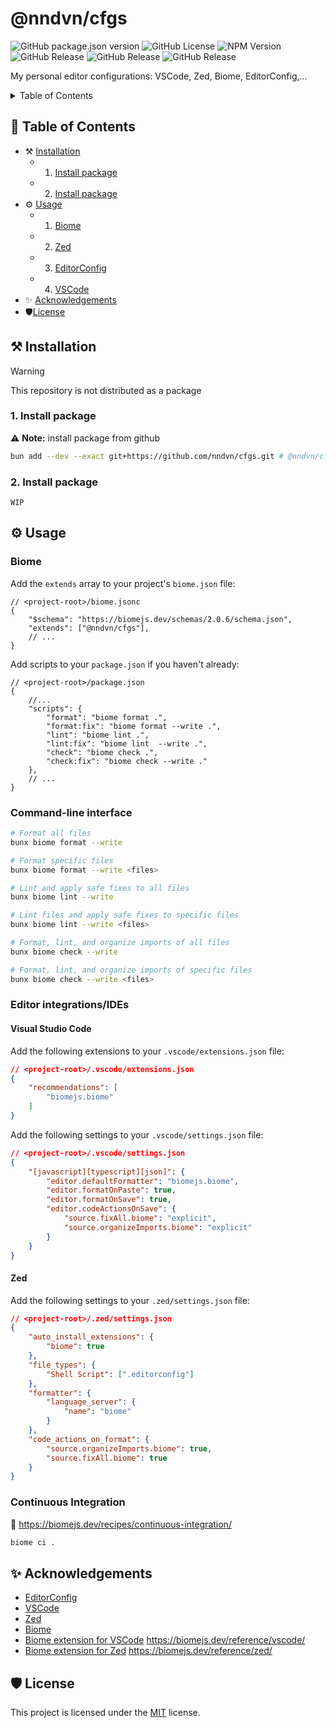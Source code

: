 # @nndvn/cfgs

![GitHub package.json version](https://img.shields.io/github/package-json/v/nndvn/cfgs?label=version)
![GitHub License](https://img.shields.io/github/license/nndvn/cfgs?label=license)
![NPM Version](https://img.shields.io/npm/v/%40biomejs%2Fbiome?logo=biome&logoColor=white&label=biome)
![GitHub Release](https://img.shields.io/github/v/release/oven-sh/bun?logo=bun&label=bun)
![GitHub Release](https://img.shields.io/github/v/release/zed-industries/zed?logo=zedindustries&label=zed)
![GitHub Release](https://img.shields.io/github/v/release/microsoft/vscode?logo=vscodium&label=vscode&style=flat-square)

My personal editor configurations: VSCode, Zed, Biome, EditorConfig,...

<details>
    <summary>Table of Contents</summary>
    * :hammer_and_pick: [Installation](#hammer_and_pick-installation)
        * 1. [Install package](#install-package)
        * 2. [Install package](#install-package)
    * :gear: [Usage](#gear-usage)
        * 1. [Biome](#biome)
        * 2. [Zed](#zed)
        * 3. [EditorConfig](#editorconfig)
        * 4. [VSCode](#vscode)
    * :sparkles: [Acknowledgements](#sparkles-acknowledgements)
    * :shield:[License](#shield-license)
</details>

## :book: Table of Contents

* :hammer_and_pick: [Installation](#hammer_and_pick-installation)
    * 1. [Install package](#install-package)
    * 2. [Install package](#install-package)
* :gear: [Usage](#gear-usage)
    * 1. [Biome](#biome)
    * 2. [Zed](#zed)
    * 3. [EditorConfig](#editorconfig)
    * 4. [VSCode](#vscode)
* :sparkles: [Acknowledgements](#sparkles-acknowledgements)
* :shield:[License](#shield-license)

## :hammer_and_pick: Installation

> [!WARNING]
> This repository is not distributed as a package

### 1. Install package

:warning: **Note:** install package from github

```bash
bun add --dev --exact git+https://github.com/nndvn/cfgs.git # @nndvn/cfgs
```

### 2. Install package

`WIP`

## :gear: Usage

### Biome

Add the `extends` array to your project's `biome.json` file:

```jsonc
// <project-root>/biome.jsonc
{
    "$schema": "https://biomejs.dev/schemas/2.0.6/schema.json",
    "extends": ["@nndvn/cfgs"],
    // ...
}
```

Add scripts to your `package.json` if you haven't already:

```jsonc
// <project-root>/package.json
{
    //...
    "scripts": {
        "format": "biome format .",
        "format:fix": "biome format --write .",
        "lint": "biome lint .",
        "lint:fix": "biome lint  --write .",
        "check": "biome check .",
        "check:fix": "biome check --write ."
    },
    // ...
}
```

### Command-line interface

```bash
# Format all files
bunx biome format --write

# Format specific files
bunx biome format --write <files>

# Lint and apply safe fixes to all files
bunx biome lint --write

# Lint files and apply safe fixes to specific files
bunx biome lint --write <files>

# Format, lint, and organize imports of all files
bunx biome check --write

# Format, lint, and organize imports of specific files
bunx biome check --write <files>
```

### Editor integrations/IDEs

#### Visual Studio Code

Add the following extensions to your `.vscode/extensions.json` file:

```json
// <project-root>/.vscode/extensions.json
{
    "recommendations": [
        "biomejs.biome"
    ]
}
```

Add the following settings to your `.vscode/settings.json` file:

```json
// <project-root>/.vscode/settings.json
{
    "[javascript][typescript][json]": {
        "editor.defaultFormatter": "biomejs.biome",
        "editor.formatOnPaste": true,
        "editor.formatOnSave": true,
        "editor.codeActionsOnSave": {
            "source.fixAll.biome": "explicit",
            "source.organizeImports.biome": "explicit"
        }
    }
}
```

#### Zed

Add the following settings to your `.zed/settings.json` file:

```json
// <project-root>/.zed/settings.json
{
    "auto_install_extensions": {
        "biome": true
    },
    "file_types": {
        "Shell Script": [".editorconfig"]
    },
    "formatter": {
        "language_server": {
            "name": "biome"
        }
    },
    "code_actions_on_format": {
        "source.organizeImports.biome": true,
        "source.fixAll.biome": true
    }
}
```

### Continuous Integration 

:construction: https://biomejs.dev/recipes/continuous-integration/

```bash
biome ci .
```

## :sparkles: Acknowledgements

 - [EditorConfig](https://editorconfig.org/)
 - [VSCode](https://code.visualstudio.com/docs/configure/settings#_workspace-settings)
 - [Zed](https://zed.dev/docs/configuring-zed#settings-files)
 - [Biome](https://biomejs.dev/guides/getting-started/)
 - [Biome extension for VSCode](https://github.com/biomejs/biome-vscode) https://biomejs.dev/reference/vscode/
 - [Biome extension for Zed](https://github.com/biomejs/biome-zed) https://biomejs.dev/reference/zed/

## :shield: License

This project is licensed under the [MIT](LICENSE) license.
